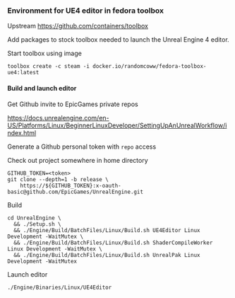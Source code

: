 ### Environment for UE4 editor in fedora toolbox

Upstream https://github.com/containers/toolbox

Add packages to stock toolbox needed to launch the Unreal Engine 4 editor.

Start toolbox using image
```
toolbox create -c steam -i docker.io/randomcoww/fedora-toolbox-ue4:latest
```

#### Build and launch editor

Get Github invite to EpicGames private repos

https://docs.unrealengine.com/en-US/Platforms/Linux/BeginnerLinuxDeveloper/SettingUpAnUnrealWorkflow/index.html

Generate a Github personal token with `repo` access

Check out project somewhere in home directory
```
GITHUB_TOKEN=<token>
git clone --depth=1 -b release \
    https://${GITHUB_TOKEN}:x-oauth-basic@github.com/EpicGames/UnrealEngine.git 
```

Build
```
cd UnrealEngine \
  && ./Setup.sh \
  && ./Engine/Build/BatchFiles/Linux/Build.sh UE4Editor Linux Development -WaitMutex \
  && ./Engine/Build/BatchFiles/Linux/Build.sh ShaderCompileWorker Linux Development -WaitMutex \
  && ./Engine/Build/BatchFiles/Linux/Build.sh UnrealPak Linux Development -WaitMutex
```

Launch editor
```
./Engine/Binaries/Linux/UE4Editor
```